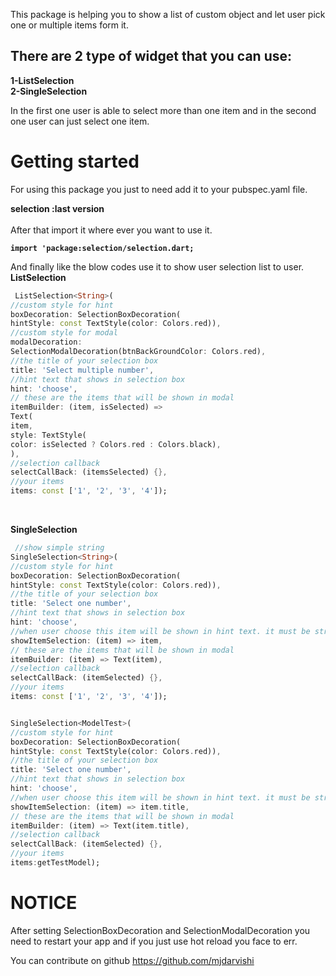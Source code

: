 This package is helping you to show a list of custom object and let user pick one or multiple items form it.

<h2>There are 2 type of widget that you can use:</h2>
<b>1-ListSelection</b></br>
<b>2-SingleSelection</b></br>

In the first one user is able to select more than one item and in the second one user can just select one item.
# Getting started

<p>For using this package you just to need add it to your pubspec.yaml file.</p>
<b>
selection :last version </b>
  <br><br/>
After that import it where ever you want to use it.

<b>`import 'package:selection/selection.dart;`</b>

And finally like the blow codes use it to show user selection list to user.</br>
<b>ListSelection</b>

```dart
 ListSelection<String>(
//custom style for hint
boxDecoration: SelectionBoxDecoration(
hintStyle: const TextStyle(color: Colors.red)),
//custom style for modal
modalDecoration:
SelectionModalDecoration(btnBackGroundColor: Colors.red),
//the title of your selection box
title: 'Select multiple number',
//hint text that shows in selection box
hint: 'choose',
// these are the items that will be shown in modal
itemBuilder: (item, isSelected) =>
Text(
item,
style: TextStyle(
color: isSelected ? Colors.red : Colors.black),
),
//selection callback
selectCallBack: (itemsSelected) {},
//your items
items: const ['1', '2', '3', '4']);
```
<br>

<b>SingleSelection</b>
```dart
 //show simple string
SingleSelection<String>(
//custom style for hint
boxDecoration: SelectionBoxDecoration(
hintStyle: const TextStyle(color: Colors.red)),
//the title of your selection box
title: 'Select one number',
//hint text that shows in selection box
hint: 'choose',
//when user choose this item will be shown in hint text. it must be string
showItemSelection: (item) => item,
// these are the items that will be shown in modal
itemBuilder: (item) => Text(item),
//selection callback
selectCallBack: (itemSelected) {},
//your items
items: const ['1', '2', '3', '4']);


SingleSelection<ModelTest>(
//custom style for hint
boxDecoration: SelectionBoxDecoration(
hintStyle: const TextStyle(color: Colors.red)),
//the title of your selection box
title: 'Select one number',
//hint text that shows in selection box
hint: 'choose',
//when user choose this item will be shown in hint text. it must be string
showItemSelection: (item) => item.title,
// these are the items that will be shown in modal
itemBuilder: (item) => Text(item.title),
//selection callback
selectCallBack: (itemSelected) {},
//your items
items:getTestModel);
```
# NOTICE
After setting SelectionBoxDecoration and SelectionModalDecoration you need to restart your app and if you just use hot reload you face to err.

You can contribute on github https://github.com/mjdarvishi
